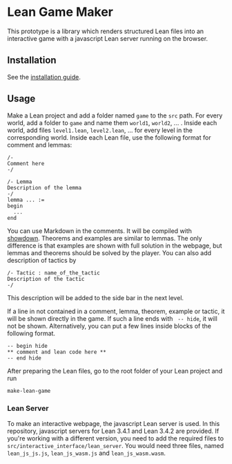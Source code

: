 # Lean Game Maker

This prototype is a library which renders structured Lean files into an interactive game with a javascript Lean server running on the browser.

## Installation

See the [installation guide](https://github.com/mpedramfar/Lean-game-maker/blob/master/INSTALL.md).

## Usage

Make a Lean project and add a folder named `game` to the `src` path. For every world, add a folder to `game` and name them `world1`, `world2`, ... . Inside each world, add files `level1.lean`, `level2.lean`, ... for every level in the corresponding world. Inside each Lean file, use the following format for comment and lemmas:

```lean
/-
Comment here
-/

/- Lemma
Description of the lemma
-/
lemma ... :=
begin
  ...
end
```
You can use Markdown in the comments. It will be compiled with [showdown](http://demo.showdownjs.com/).
Theorems and examples are similar to lemmas. The only difference is that examples are shown with full solution in the webpage, but lemmas and theorems should be solved by the player. 
You can also add description of tactics by

```lean
/- Tactic : name_of_the_tactic
Description of the tactic
-/
```
This description will be added to the side bar in the next level.

If a line in not contained in a comment, lemma, theorem, example or tactic, it will be shown directly in the game. If such a line ends with ` -- hide`, it will not be shown. Alternatively, you can put a few lines inside blocks of the following format.
```lean
-- begin hide
** comment and lean code here **
-- end hide
```

After preparing the Lean files, go to the root folder of your Lean project and run
```bash
make-lean-game
```

### Lean Server
To make an interactive webpage, the javascript Lean server is used. In this repository, javascript servers for Lean 3.4.1 and Lean 3.4.2 are provided. If you're working with a different version, you need to add the required files to `src/interactive_interface/lean_server`. You would need three files, named `lean_js_js.js`, `lean_js_wasm.js` and `lean_js_wasm.wasm`.